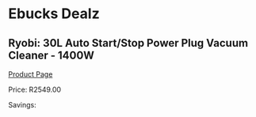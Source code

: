 
# Ebucks Dealz
## Ryobi: 30L Auto Start/Stop Power Plug Vacuum Cleaner - 1400W
[Product Page](https://www.ebucks.com/web/shop/productSelected.do?prodId=335448349&catId=363410833)

Price: R2549.00

Savings: 


	